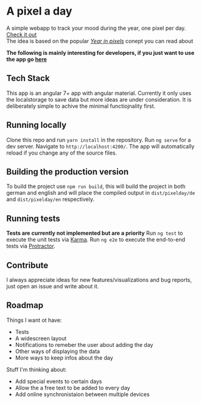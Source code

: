 # A pixel a day

A simple webapp to track your mood during the year, one pixel per day. [Check it out](https://pixelday.app/)  
The idea is based on the popular [_Year in pixels_](https://bulletjournal.com/blogs/bulletjournalist/deep-dive-year-in-pixels) conept you can read about

**The following is mainly interesting for developers, if you just want to use the app go [here](https://pixelday.app/)**


## Tech Stack

This app is an angular 7+ app with angular material. Currently it only uses the localstorage to save data but more ideas are under consideration. It is deliberately simple to achive the minimal functiojnality first.

## Running locally

Clone this repo and run `yarn install` in the repository.
Run `ng serve` for a dev server. Navigate to `http://localhost:4200/`. The app will automatically reload if you change any of the source files.

## Building the production version

To build the project use `npm run build`, this will build the project in both german and english and will place the compiled output in `dist/pixelday/de` and `dist/pixelday/en` respectively.

## Running tests

**Tests are currently not implemented but are a priority**
Run `ng test` to execute the unit tests via [Karma](https://karma-runner.github.io).
Run `ng e2e` to execute the end-to-end tests via [Protractor](http://www.protractortest.org/).

## Contribute

I always appreciate ideas for new features/visualizations and bug reports, just open an issue and write about it.

## Roadmap

Things I want ot have:
+ Tests
+ A widescreen layout
+ Notifications to remeber the user about adding the day
+ Other ways of displaying the data
+ More ways to keep infos about the day

Stuff I'm thinking about:
+ Add special events to certain days
+ Allow the a free text to be added to every day
+ Add online synchronistaion between multiple devices
